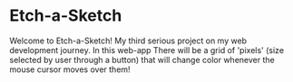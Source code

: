 # Etch-a-Sketch

Welcome to Etch-a-Sketch! My third serious project on my web development journey. In this web-app There will be a grid of 'pixels' (size selected by user through a button) that will change color whenever the mouse cursor moves over them!